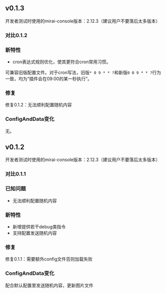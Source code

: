 ## v0.1.3

开发者测试时使用的mirai-console版本：2.12.3（建议用户不要落后太多版本）

### 对比0.1.2 

### 新特性

- cron表达式规则优化，使其更符合cron常用习惯。

可兼容旧版配置文件。对于cron写法，旧版`* 0 9 * * ?`和新版`0 0 9 * * ?`行为一致，均为“插件会在09:00的某一秒执行”。

### 修复

修复0.1.2：无法顺利配置随机内容

### ConfigAndData变化

无。

## v0.1.2

开发者测试时使用的mirai-console版本：2.12.3（建议用户不要落后太多版本）

### 对比0.1.1 

### 已知问题

- 无法顺利配置随机内容

### 新特性

- 新增提供若干debug类指令
- 支持配置发送随机内容

### 修复

修复0.1.1：需要额外config文件否则加载失败

### ConfigAndData变化

配合默认配置里发送随机内容，更新图片文件